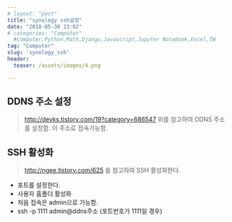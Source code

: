 ```yaml
---
# layout: "post"
title: "synology ssh설정"
date: "2018-05-30 23:02"
# categories: "Computer"
  #Computer,Python,Math,Django,Javascript,Jupyter Notebook,Excel,TW
tag: "Computer"
slug: 'synology_ssh'
header:
  teaser: /assets/images/4.png

---
```

## DDNS 주소 설정
  > http://devks.tistory.com/19?category=686547
  위를 참고하여 DDNS 주소를 설정함. 이 주소로 접속가능함.

## SSH 활성화
  > http://ngee.tistory.com/625
  를 참고하여 SSH 활성화한다.
  - 포트를 설정한다.
  - 사용자 홈폴더 활성화
  - 처음 접속은 admin으로 가능함.
  - ssh -p 1111 admin@ddns주소
  (포트번호가 1111일 경우)
